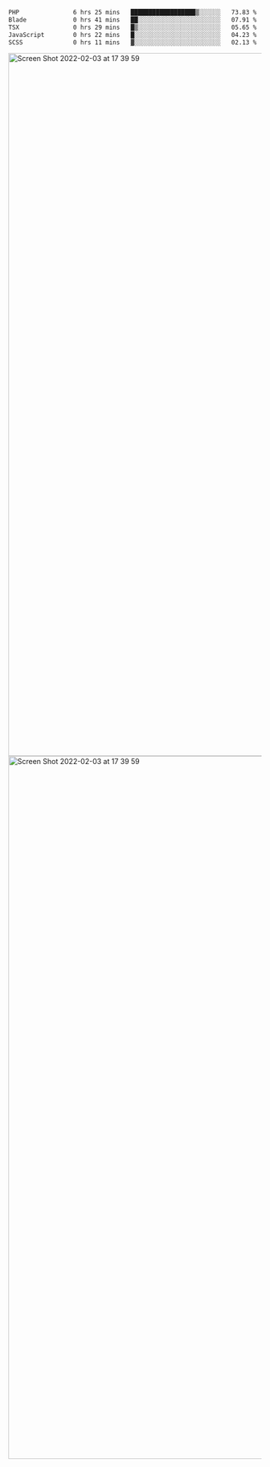 <!--START_SECTION:waka-->

```txt
PHP               6 hrs 25 mins   ██████████████████▒░░░░░░   73.83 %
Blade             0 hrs 41 mins   ██░░░░░░░░░░░░░░░░░░░░░░░   07.91 %
TSX               0 hrs 29 mins   █▒░░░░░░░░░░░░░░░░░░░░░░░   05.65 %
JavaScript        0 hrs 22 mins   █░░░░░░░░░░░░░░░░░░░░░░░░   04.23 %
SCSS              0 hrs 11 mins   ▓░░░░░░░░░░░░░░░░░░░░░░░░   02.13 %
```

<!--END_SECTION:waka-->

<img width="1400" alt="Screen Shot 2022-02-03 at 17 39 59" src="https://user-images.githubusercontent.com/45716542/152387304-f2b60485-53a6-4f4b-a818-5cefb1b0c0ae.png">
<img width="1400" alt="Screen Shot 2022-02-03 at 17 39 59" src="https://user-images.githubusercontent.com/45716542/152387273-ea5cdf21-2a45-44da-8bef-00c1763b1d42.png">
